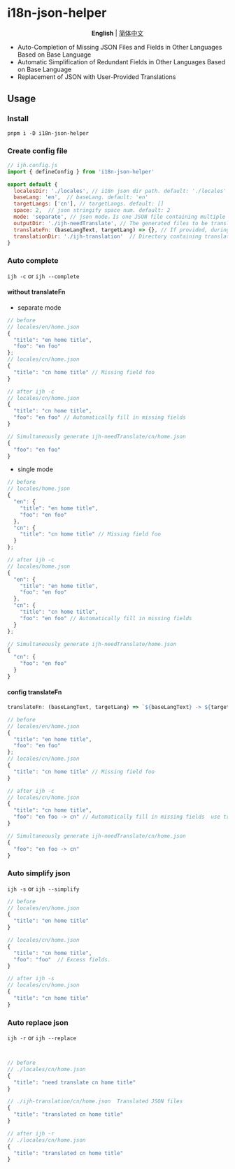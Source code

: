 # i18n-json-helper

<p align='center'>
<b>English</b> | <a href="https://github.com/chenfan0/i18n-json-helper/blob/main/README.zh-CN.md">简体中文</a>
</p>

- Auto-Completion of Missing JSON Files and Fields in Other Languages Based on Base Language
- Automatic Simplification of Redundant Fields in Other Languages Based on Base Language
- Replacement of JSON with User-Provided Translations

## Usage
### Install
`pnpm i -D i18n-json-helper`
### Create config file
```js
// ijh.config.js
import { defineConfig } from 'i18n-json-helper'

export default {
  localesDir: './locales', // i18n json dir path. default: './locales'
  baseLang: 'en',  // baseLang. default: 'en'
  targetLangs: ['cn'], // targetLangs. default: []
  space: 2,  // json stringify space num. default: 2 
  mode: 'separate', // json mode，Is one JSON file containing multiple languages, or does each language have its own separate JSON file. default: 'separate'
  outputDir: './ijh-needTranslate', // The generated files to be translated dir. default: './ijh-needTranslate'
  translateFn: (baseLangText, targetLang) => {}, // If provided, during the synchronization of JSON, this function will use the returned result as the content for other JSON items that require translation. default: undefined
  translationDir: './ijh-translation'  // Directory containing translated JSON files, used for replacing JSON during the translation process. default: './ijh-translation'
}

```

### Auto complete
`ijh -c` or `ijh --complete`
#### without translateFn 
- separate mode
```javascript
// before
// locales/en/home.json
{
  "title": "en home title",
  "foo": "en foo"
};
// locales/cn/home.json
{
  "title": "cn home title" // Missing field foo
}

// after ijh -c
// locales/cn/home.json
{
  "title": "cn home title", 
  "foo": "en foo" // Automatically fill in missing fields
}

// Simultaneously generate ijh-needTranslate/cn/home.json
{
  "foo": "en foo"
}
```
- single mode
```javascript
// before
// locales/home.json
{
  "en": {
    "title": "en home title",
    "foo": "en foo"
  },
  "cn": {
    "title": "cn home title" // Missing field foo
  }
};

// after ijh -c
// locales/home.json
{
  "en": {
    "title": "en home title",
    "foo": "en foo"
  },
  "cn": {
    "title": "cn home title",
    "foo": "en foo" // Automatically fill in missing fields
  }
};

// Simultaneously generate ijh-needTranslate/home.json
{
  "cn": {
    "foo": "en foo"
  }
}
```

#### config translateFn
```javascript
translateFn: (baseLangText, targetLang) => `${baseLangText} -> ${targetLang}`
```

```javascript
// before
// locales/en/home.json
{
  "title": "en home title",
  "foo": "en foo"
};
// locales/cn/home.json
{
  "title": "cn home title" // Missing field foo
}

// after ijh -c
// locales/cn/home.json
{
  "title": "cn home title", 
  "foo": "en foo -> cn" // Automatically fill in missing fields  use translateFn return value
}

// Simultaneously generate ijh-needTranslate/cn/home.json
{
  "foo": "en foo -> cn"
}
```
### Auto simplify json
`ijh -s` or `ijh --simplify`
```javascript
// before
// locales/en/home.json
{
  "title": "en home title"
}

// locales/cn/home.json
{
  "title": "cn home title",
  "foo": "foo"  // Excess fields.
}

// after ijh -s
// locales/cn/home.json
{
  "title": "cn home title"
}
```

### Auto replace json
`ijh -r` or `ijh --replace`
```javascript


// before
// ./locales/cn/home.json
{
  "title": "need translate cn home title"
}

// ./ijh-translation/cn/home.json  Translated JSON files
{
  "title": "translated cn home title"
}

// after ijh -r
// ./locales/cn/home.json
{
  "title": "translated cn home title"
}

```